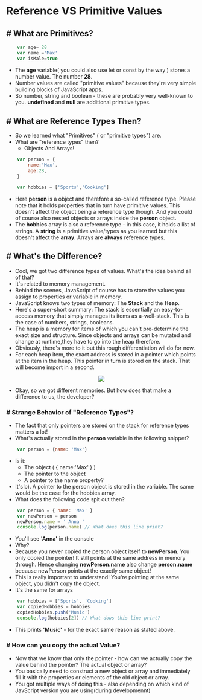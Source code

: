 # Reference VS Primitive Values

## # What are Primitives?

```js
    var age= 28
    var name ='Max'
    var isMale=true
```

- The **age** variable( you could also use let or const by the way ) stores a number value. The number **28**.
- Number  values are called "primitive values" because they're very simple building blocks of JavaScript apps.
- So number, string and boolean - these are probably very well-known to you. **undefined** and **null** are additional primitive types.

## # What are Reference Types Then?

- So we learned what "Primitives" ( or "primitive types") are.
- What are "reference types" then?
  - Objects And Arrays!

```js
    var person = {
        name:'Max',
        age:28,
    }

    var hobbies = ['Sports','Cooking']
```

- Here **person** is a object and therefore a so-called reference type. Please note that it holds properties that in turn have primitive values. This doesn't affect the object being a reference type though. And you could of course also nested objects or arrays inside the **person** object.
- The **hobbies** array is also a reference type - in this case, it holds a list of strings. A **string** is a primitive value/types as you learned but this doesn't affect the **array**. Arrays are **always** reference types.

## # What's the Difference?

- Cool, we got two difference types of values. What's the idea behind all of that?
- It's related to memory management.
- Behind the scenes, JavaScript of course has to store the values you assign to properties or variable in memory.
- JavaScript knows two types of memory: The **Stack** and the **Heap**.
- Here's a super-short summary: The stack is essentially an easy-to-access memory that simply manages its items as a-well-stack. This is the case of numbers, strings, booleans.
- The heap is a memory for items of which you can't pre-determine the exact size and structure. Since objects and arrays can be mutated and change at runtime,they have to go into the heap therefore.
- Obviously, there's more to it but this rough differentiation wil do for now.
- For each heap item, the exact address is stored in a pointer which points at the item in the heap. This pointer in turn is stored on the stack. That will become import in a second.

<p align="center">
  <img src="https://user-images.githubusercontent.com/30569818/120061612-40317380-c088-11eb-9b69-e6ce66ba6ed8.png">
</p>

- Okay, so we got different memories. But how does that make a difference to us, the developer?

### # Strange Behavior of "Reference Types"?

- The fact that only pointers are stored on the stack for reference types matters a lot!
- What's actually stored in the **person** variable in the following snippet?

```js
    var person = {name: 'Max'}
```

- Is it:
  - The object ( { name:'Max' } )
  - The pointer to the object
  - A pointer to the name property?
- It's b). A pointer to the person object is stored in the variable. The same would be the case for the hobbies array.
- What does the following code spit out then?

```js
    var person = { name: 'Max' }
    var newPerson = person
    newPerson.name = ' Anna '
    console.log(person.name) // What does this line print?
```

- You'll see **'Anna'** in the console
- Why?
- Because you never copied the person object itself to **newPerson**. You only copied the pointer! It still points at the same address in memory through. Hence changing **newPerson.name** also change **person.name** because newPerson points at the exactly same object!
- This is really important to understand! You're pointing at the same object, you didn't copy the object.
- It's the same for arrays

```js
    var hobbies = ['Sports', 'Cooking']
    var copiedHobbies = hobbies
    copiedHobbies.push('Music')
    console.log(hobbies[2]) // What dows this line print?
```

- This prints **'Music'** - for the exact same reason as stated above.

### # How can you copy the actual Value?

- Now that we know that only the pointer - how can we actually copy the value behind the pointer? The actual object or array?
- You basically need to construct a new object or array and immediately fill it with the properties or elements of the old object or array.
- You got multiple ways of doing this - also depending on which kind of JavScript version you are using(during developmennt)

